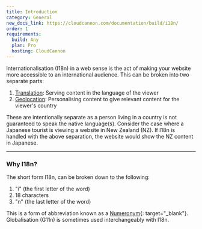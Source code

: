 ```yaml
---
title: Introduction
category: General
new_docs_link: https://cloudcannon.com/documentation/build/i18n/
order: 1
requirements:
  build: Any
  plan: Pro
  hosting: CloudCannon
---
```


Internationalisation (I18n) in a web sense is the act of making your website more accessible to an international audience. This can be broken into two separate parts:

1. [Translation](/i18n/translation/): Serving content in the language of the viewer
2. [Geolocation](/i18n/geolocation/): Personalising content to give relevant content for the viewer's country

These are intentionally separate as a person living in a country is not guaranteed to speak the native language(s). Consider the case where a Japanese tourist is viewing a website in New Zealand (NZ). If I18n is handled with the above separation, the website would show the NZ content in Japanese.

---

### Why I18n?

The short form I18n, can be broken down to the following:

1. "i" (the first letter of the word)
2. 18 characters
3. "n" (the last letter of the word)

This is a form of abbreviation known as a [Numeronym](https://en.wikipedia.org/wiki/Numeronym){: target="\_blank"}. Globalisation (G11n) is sometimes used interchangeably with I18n.
